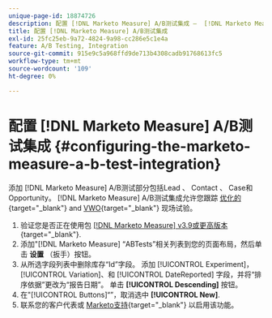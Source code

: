 ```yaml
---
unique-page-id: 18874726
description: 配置 [!DNL Marketo Measure] A/B测试集成 —  [!DNL Marketo Measure]
title: 配置 [!DNL Marketo Measure] A/B测试集成
exl-id: 25fc25eb-9a72-4824-9a98-cc286e5c1e4a
feature: A/B Testing, Integration
source-git-commit: 915e9c5a968ffd9de713b4308cadb91768613fc5
workflow-type: tm+mt
source-wordcount: '109'
ht-degree: 0%

---
```


# 配置 [!DNL Marketo Measure] A/B测试集成 {#configuring-the-marketo-measure-a-b-test-integration}

添加 [!DNL Marketo Measure] A/B测试部分包括Lead 、 Contact 、 Case和Opportunity。 [!DNL Marketo Measure] A/B测试集成允许您跟踪 [优化的](https://www.optimizely.com/){target="_blank"} and [VWO](https://vwo.com/){target="_blank"} 现场试验。

1. 验证您是否正在使用包 [[!DNL Marketo Measure] v3.9或更高版本](https://appexchange.salesforce.com/appxListingDetail?listingId=a0N3000000B3KLuEAN){target="_blank"}.
1. 添加&quot;[!DNL Marketo Measure] “ABTests”相关列表到您的页面布局，然后单击 **设置** （扳手）按钮。
1. 从所选字段列表中删除库存“Id”字段。 添加 [!UICONTROL Experiment]， [!UICONTROL Variation]、和 [!UICONTROL DateReported] 字段，并将“排序依据”更改为“报告日期”。 单击 **[!UICONTROL Descending]** 按钮。
1. 在&quot;[!UICONTROL Buttons]“”，取消选中 **[!UICONTROL New]**.
1. 联系您的客户代表或 [Marketo支持](https://nation.marketo.com/t5/support/ct-p/Support){target="_blank"} 以启用该功能。
